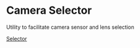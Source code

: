 # Camera Selector

Utility to facilitate camera sensor and lens selection

[Selector]

[Selector]: https://maxwell-yaron.github.io/camera_spec/
